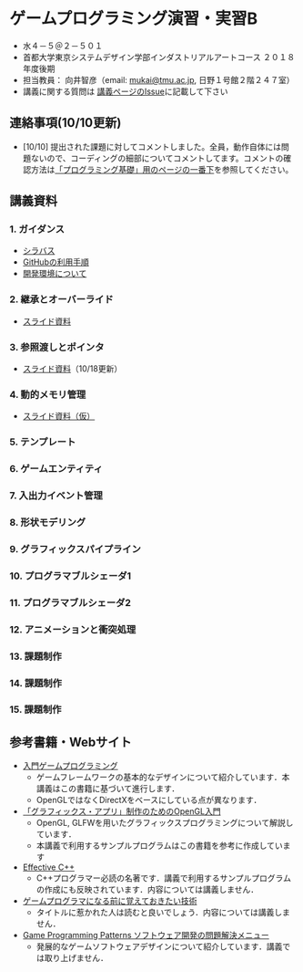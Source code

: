 # ゲームプログラミング演習・実習B
- 水４－５＠２－５０１
- 首都大学東京システムデザイン学部インダストリアルアートコース ２０１８年度後期
- 担当教員： 向井智彦（email: mukai@tmu.ac.jp, 日野１号館２階２４７室）
- 講義に関する質問は [講義ページのIssue](https://github.com/MukaiClass/Game-Programming-B/issues)に記載して下さい

## 連絡事項(10/10更新)
- [10/10] 提出された課題に対してコメントしました。全員，動作自体には問題ないので、コーディングの細部についてコメントしてます。コメントの確認方法は[「プログラミング基礎」用のページの一番下](https://github.com/MukaiClass/Programming-Basics/wiki/%E3%83%97%E3%83%AB%E3%83%AA%E3%82%AF%E3%82%A8%E3%82%B9%E3%83%88%E3%82%92%E9%80%9A%E3%81%98%E3%81%9F%E6%8F%90%E5%87%BA%E5%A0%B1%E5%91%8A)を参照してください。

## 講義資料
### 1. ガイダンス
- [シラバス](https://github.com/MukaiClass/Game-Programming-B/wiki/シラバス)
- [GitHubの利用手順](https://github.com/MukaiClass/Game-Programming-B/wiki/GitHubの利用手順)
- [開発環境について](https://github.com/MukaiClass/Game-Programming-B/wiki/開発環境について)

### 2. 継承とオーバーライド
- [スライド資料](https://github.com/MukaiClass/Game-Programming-B/blob/slides/02継承とオーバーライド.pdf)

### 3. 参照渡しとポインタ
- [スライド資料](https://github.com/MukaiClass/Game-Programming-B/blob/slides/03参照とポインタ.pdf)（10/18更新）

### 4. 動的メモリ管理
- [スライド資料（仮）](https://github.com/MukaiClass/Game-Programming-B/blob/slides/04動的メモリ管理.pdf)

### 5. テンプレート
### 6. ゲームエンティティ
### 7. 入出力イベント管理
### 8. 形状モデリング
### 9. グラフィックスパイプライン
### 10. プログラマブルシェーダ1
### 11. プログラマブルシェーダ2
### 12. アニメーションと衝突処理
### 13. 課題制作
### 14. 課題制作
### 15. 課題制作

## 参考書籍・Webサイト
- [入門ゲームプログラミング](https://www.sbcr.jp/products/4797374544.html)
    - ゲームフレームワークの基本的なデザインについて紹介しています．本講義はこの書籍に基づいて進行します．
    - OpenGLではなくDirectXをベースにしている点が異なります．
- [「グラフィックス・アプリ」制作のためのOpenGL入門](https://www.kohgakusha.co.jp/books/detail/978-4-7775-2056-5)
    - OpenGL, GLFWを用いたグラフィックスプログラミングについて解説しています．
    - 本講義で利用するサンプルプログラムはこの書籍を参考に作成しています
- [Effective C++](https://www.maruzen-publishing.co.jp/item/b294734.html)
    - C++プログラマー必読の名著です．講義で利用するサンプルプログラムの作成にも反映されています．内容については講義しません．
- [ゲームプログラマになる前に覚えておきたい技術](https://www.shuwasystem.co.jp/products/7980html/2118.html)
    - タイトルに惹かれた人は読むと良いでしょう．内容については講義しません．
- [Game Programming Patterns ソフトウェア開発の問題解決メニュー](https://book.impress.co.jp/books/1114101121)  
    - 発展的なゲームソフトウェアデザインについて紹介しています．講義では取り上げません．
    
